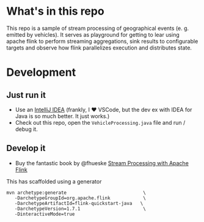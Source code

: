# What's in this repo

This repo is a sample of stream processing of geographical events (e. g. emitted by vehicles).
It serves as playground for getting to lear using apache flink to perform streaming aggregations, 
sink results to configurable targets and observe how flink parallelizes execution and distributes state.

# Development

## Just run it

- Use an [IntelliJ IDEA](https://www.jetbrains.com/de-de/idea/download/) (frankly, I ❤️ VSCode, but the dev ex with IDEA for Java is so much better. It just works.)
- Check out this repo, open the `VehicleProcessing.java` file and run / debug it.

## Develop it

- Buy the fantastic book by @fhueske [Stream Processing with Apache Flink](https://www.oreilly.com/library/view/stream-processing-with/9781491974285/)

This has scaffolded using a generator
```
mvn archetype:generate                            \
   -DarchetypeGroupId=org.apache.flink            \
   -DarchetypeArtifactId=flink-quickstart-java   \
   -DarchetypeVersion=1.7.1                       \
   -DinteractiveMode=true
```